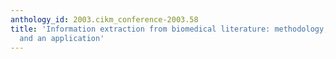 ```yaml
---
anthology_id: 2003.cikm_conference-2003.58
title: 'Information extraction from biomedical literature: methodology, evaluation
  and an application'
---
```

